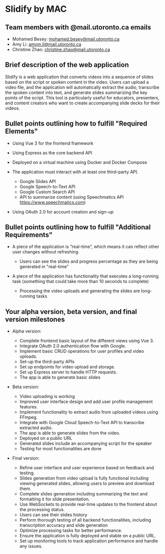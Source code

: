 # Slidify by MAC

## Team members with @mail.utoronto.ca emails

* Mohamed Besey: mohamed.besey@mail.utoronto.ca
* Amy Li: amym.li@mail.utoronto.ca
* Christine Zhao: christine.zhao@mail.utoronto.ca

## Brief description of the web application

Slidify is a web application that converts videos into a sequence of slides based on the script or spoken content in the video. Users can upload a video file, and the application will automatically extract the audio, transcribe the spoken content into text, and generate slides summarizing the key points of the script. This tool is particularly useful for educators, presenters, and content creators who want to create accompanying slide decks for their videos.

## Bullet points outlining how to fulfill "Required Elements"

* Using Vue 3 for the frontend framework

* Using Express as the core backend API

* Deployed on a virtual machine using Docker and Docker Compose

* The application must interact with at least one third-party API.
  * Google Slides API
  * Google Speech-to-Text API
  * Google Custom Search API
  * API to summarize content (using Speechmatics API https://www.speechmatics.com)

* Using OAuth 2.0 for account creation and sign-up

## Bullet points outlining how to fulfill "Additional Requirements"

* A piece of the application is “real-time”, which means it can reflect other
user changes without refreshing
  * Users can see the slides and progress percentage as they are being generated in "real-time"

* A piece of the application has functionality that executes a long-running task
(something that could take more than 10 seconds to complete)
  * Processing the video uploads and generating the slides are 
    long-running tasks

## Your alpha version, beta version, and final version milestones

* Alpha version:
  * Complete frontend basic layout of the different views using Vue 3.
  * Integrate OAuth 2.0 authentication flow with Google.
  * Implement basic CRUD operations for user profiles and video uploads.
  * Set-up the third-party APIs
  * Set up endpoints for video upload and storage.
  * Set up Express server to handle HTTP requests.
  * The app is able to generate basic slides

* Beta version:
  * Video uploading is working
  * Improved user interface design and add user profile management features.
  * Implement functionality to extract audio from uploaded videos using FFmpeg.
  * Integrate with Google Cloud Speech-to-Text API to transcribe extracted audio.
  * The app is able to generate slides from the video.
  * Deployed on a public URL
  * Generated slides include an accompanying script for the speaker
  * Testing for most functionalities are done

* Final version:
  * Refine user interface and user experience based on feedback and testing.
  * Slides generation from video upload is fully functional including viewing generated slides, allowing users to preview and download them.
  * Complete slides generation including summarizing the text and formatting it for slide presentation.
  * Use WebSockets to provide real-time updates to the frontend about the processing status.
  * Users can see their slides history
  * Perform thorough testing of all backend functionalities, including transcription accuracy and slide generation
  *  Optimize processing tasks for better performance.
  *  Ensure the application is fully deployed and stable on a public URL.
  *  Set up monitoring tools to track application performance and handle any issues.
